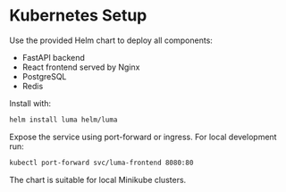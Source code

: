 # Kubernetes Setup

Use the provided Helm chart to deploy all components:

- FastAPI backend
- React frontend served by Nginx
- PostgreSQL
- Redis

Install with:

```bash
helm install luma helm/luma
```

Expose the service using port-forward or ingress. For local development run:

```bash
kubectl port-forward svc/luma-frontend 8080:80
```

The chart is suitable for local Minikube clusters.
